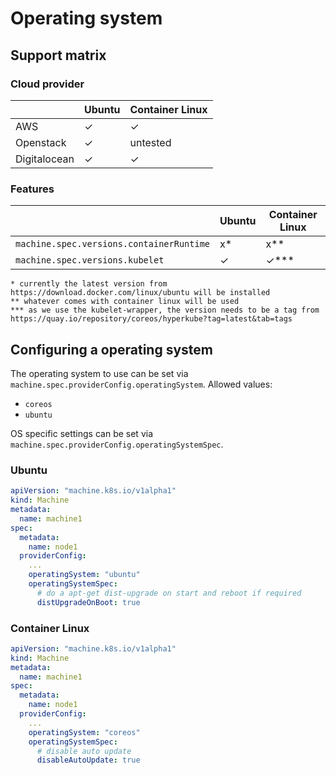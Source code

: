 # Operating system

## Support matrix

### Cloud provider

|   | Ubuntu | Container Linux |
|---|---|---|
| AWS | ✓ | ✓ |
| Openstack | ✓ | untested |
| Digitalocean  | ✓ | ✓ |

### Features

|   | Ubuntu | Container Linux |
|---|---|---|
| `machine.spec.versions.containerRuntime` | x* | x** |
| `machine.spec.versions.kubelet` | ✓ | ✓*** |

```
* currently the latest version from https://download.docker.com/linux/ubuntu will be installed
** whatever comes with container linux will be used
*** as we use the kubelet-wrapper, the version needs to be a tag from https://quay.io/repository/coreos/hyperkube?tag=latest&tab=tags
```

## Configuring a operating system

The operating system to use can be set via `machine.spec.providerConfig.operatingSystem`.
Allowed values:
- `coreos`
- `ubuntu`

OS specific settings can be set via `machine.spec.providerConfig.operatingSystemSpec`.

### Ubuntu

```yaml
apiVersion: "machine.k8s.io/v1alpha1"
kind: Machine
metadata:
  name: machine1
spec:
  metadata:
    name: node1
  providerConfig:
    ...
    operatingSystem: "ubuntu"
    operatingSystemSpec:
      # do a apt-get dist-upgrade on start and reboot if required      
      distUpgradeOnBoot: true
```

### Container Linux

```yaml
apiVersion: "machine.k8s.io/v1alpha1"
kind: Machine
metadata:
  name: machine1
spec:
  metadata:
    name: node1
  providerConfig:
    ...
    operatingSystem: "coreos"
    operatingSystemSpec:
      # disable auto update
      disableAutoUpdate: true
```
